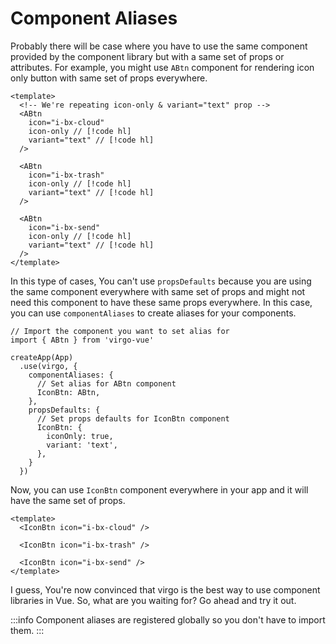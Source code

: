 # Component Aliases

Probably there will be case where you have to use the same component provided by the component library but with a same set of props or attributes. For example, you might use `ABtn` component for rendering icon only button with same set of props everywhere.

```vue
<template>
  <!-- We're repeating icon-only & variant="text" prop -->
  <ABtn
    icon="i-bx-cloud"
    icon-only // [!code hl]
    variant="text" // [!code hl]
  />

  <ABtn
    icon="i-bx-trash"
    icon-only // [!code hl]
    variant="text" // [!code hl]
  />

  <ABtn
    icon="i-bx-send"
    icon-only // [!code hl]
    variant="text" // [!code hl]
  />
</template>
```

In this type of cases, You can't use `propsDefaults` because you are using the same component everywhere with same set of props and might not need this component to have these same props everywhere. In this case, you can use `componentAliases` to create aliases for your components.

```ts{6-16}
// Import the component you want to set alias for
import { ABtn } from 'virgo-vue'

createApp(App)
  .use(virgo, {
    componentAliases: {
      // Set alias for ABtn component
      IconBtn: ABtn,
    },
    propsDefaults: {
      // Set props defaults for IconBtn component
      IconBtn: {
        iconOnly: true,
        variant: 'text',
      },
    }
  })
```

Now, you can use `IconBtn` component everywhere in your app and it will have the same set of props.

```vue
<template>
  <IconBtn icon="i-bx-cloud" />

  <IconBtn icon="i-bx-trash" />

  <IconBtn icon="i-bx-send" />
</template>
```

I guess, You're now convinced that virgo is the best way to use component libraries in Vue. So, what are you waiting for? Go ahead and try it out.

:::info
Component aliases are registered globally so you don't have to import them.
:::
